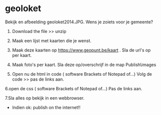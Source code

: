 # geoloket

Bekijk en afbeelding geoloket2014.JPG. 
Wens je zoiets voor je gemeente?

1. Download the file >> unzip

2. Maak een lijst met kaarten die je wenst.
3. Maak deze kaarten op https://www.geopunt.be/kaart .
Sla de url's op per kaart.

4. Maak foto's per kaart.
Sla deze op/overschrijf  in de map Publish\images

5. Open nu de html in code ( software Brackets of Notepad of...)
Volg de code >> pas de links aan.

6.open de css ( software Brackets of Notepad of...)
Pas de links aan.

7.Sla alles op bekijk in een webbrowser.

* Indien ok: publish on the internet!!
